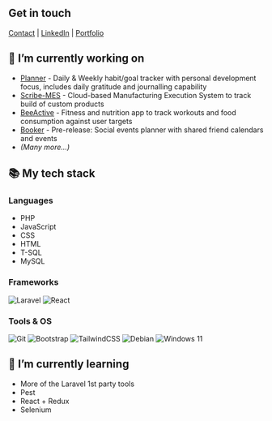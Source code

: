 ## Get in touch
[Contact](http://www.glacialstudio.co.uk/contact)
| [LinkedIn](https://uk.linkedin.com/in/andreas-learmonth-982318a1)
| [Portfolio](http://www.glacialstudio.co.uk/portfolio)

## 🔭 I’m currently working on
- [Planner](https://www.planner.glacialstudio.co.uk) - Daily & Weekly habit/goal tracker with personal development focus, includes daily gratitude and journalling capability
- [Scribe-MES](https://www.scribe.glacialstudio.co.uk) - Cloud-based Manufacturing Execution System to track build of custom products
- [BeeActive](https://www.beeactive.glacialstudio.co.uk) - Fitness and nutrition app to track workouts and food consumption against user targets
- [Booker](https://github.com/Dregozone/BookerApplication) - Pre-release: Social events planner with shared friend calendars and events
- *(Many more...)*

## :books: My tech stack
### Languages
- PHP
- JavaScript
- CSS
- HTML
- T-SQL
- MySQL

### Frameworks
![Laravel](https://img.shields.io/badge/laravel-%23FF2D20.svg?style=for-the-badge&logo=laravel&logoColor=white)
![React](https://img.shields.io/badge/react-%2320232a.svg?style=for-the-badge&logo=react&logoColor=%2361DAFB)

### Tools & OS
![Git](https://img.shields.io/badge/git-%23F05033.svg?style=for-the-badge&logo=git&logoColor=white)
![Bootstrap](https://img.shields.io/badge/bootstrap-%23563D7C.svg?style=for-the-badge&logo=bootstrap&logoColor=white)
![TailwindCSS](https://img.shields.io/badge/tailwindcss-%2338B2AC.svg?style=for-the-badge&logo=tailwind-css&logoColor=white)
![Debian](https://img.shields.io/badge/Debian-D70A53?style=for-the-badge&logo=debian&logoColor=white)
![Windows 11](https://img.shields.io/badge/Windows%2011-%230079d5.svg?style=for-the-badge&logo=Windows%2011&logoColor=white)


## 🌱 I’m currently learning
- More of the Laravel 1st party tools
- Pest
- React + Redux
- Selenium
